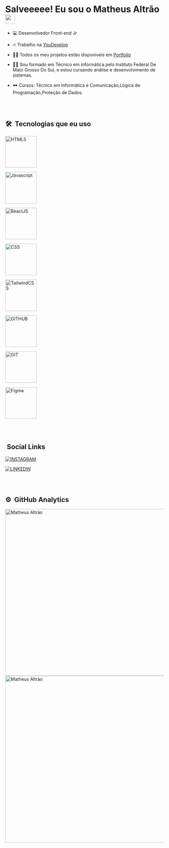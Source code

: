 <h1> Salveeeee! Eu sou o Matheus Altrão<img src="https://raw.githubusercontent.com/kaueMarques/kaueMarques/master/hi.gif" width="30px"></h1>

- 💻 Desenvolvedor Front-end Jr

- 🔥 Trabalho na  [YouDevelop](https://youdevelop.app/)

- 👨‍💻 Todos os meu projetos estão disponíveis em  [Portfolio](https://myportfolio-omega-nine.vercel.app/)

- 👨‍🎓 Sou formado em Técnico em informática pelo Instituto Federal De Mato Grosso Do Sul, e estou cursando análise e desenvolvimento de sistemas.

- 🕶 Cursos: Técnico em Informática e Comunicação,Lógica de Programação,Proteção de Dados.



<br><br>

## 🛠 &nbsp;Tecnologias que eu uso

<img width='100px' align="center" alt="HTML5"
src="https://cdn.jsdelivr.net/gh/devicons/devicon/icons/html5/html5-original.svg">

<img width='100px' align="center" alt="Javascript"
src="https://cdn.jsdelivr.net/gh/devicons/devicon/icons/javascript/javascript-original.svg">

<img width='100px' align="center" alt="ReactJS"
src="https://cdn.jsdelivr.net/gh/devicons/devicon/icons/react/react-original.svg" />

<img width='100px' align="center" alt="CSS"
src="https://cdn.jsdelivr.net/gh/devicons/devicon/icons/css3/css3-original.svg">

<img width='100px' align="center" alt="TailwindCSS"
src="https://cdn.jsdelivr.net/gh/devicons/devicon/icons/tailwindcss/tailwindcss-original-wordmark.svg" />

<img width='100px' align="center" alt="GITHUB"
src="https://cdn.jsdelivr.net/gh/devicons/devicon/icons/github/github-original.svg" />

<img width='100px' align="center" alt="GIT" 
src="https://cdn.jsdelivr.net/gh/devicons/devicon/icons/git/git-original.svg" />

<img width='100px' align="center" alt="Figma"
src="https://cdn.jsdelivr.net/gh/devicons/devicon/icons/figma/figma-original.svg" />


<br><br>
## &nbsp;Social Links

[<img align="center" alt="INSTAGRAM"
src="https://img.shields.io/badge/Instagram-E4405F?style=for-the-badge&logo=instagram&logoColor=white">](https://www.instagram.com/matheusaltrao_dev/)

[<img align="center" alt="LINKEDIN"
src="https://img.shields.io/badge/LinkedIn-0077B5?style=for-the-badge&logo=linkedin&logoColor=white">](https://www.linkedin.com/in/matheus-altrao/)

<br><br>

## ⚙️ &nbsp;GitHub Analytics

<p align="left">

<img width="530em" src="https://github-readme-stats.vercel.app/api?username=Matheusaltrao&show_icons=true&theme=synthwave" alt="Matheus Altrão"/>
  
<img width="530em" src="https://github-readme-stats.vercel.app/api/top-langs/?username=Matheusaltrao&layout=compact&theme=synthwave" alt="Matheus Altrão"/>
</p>







